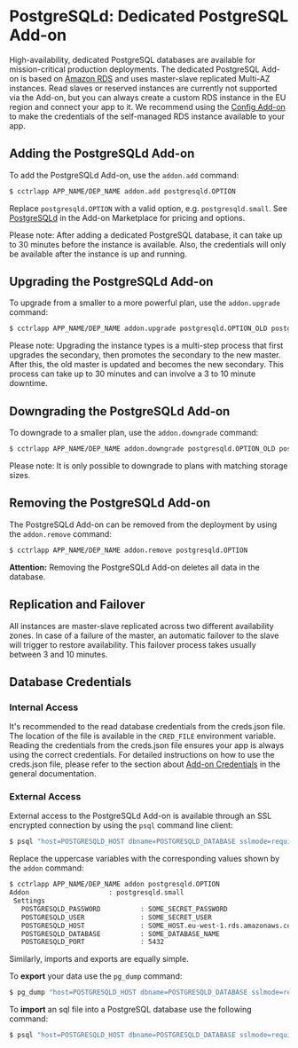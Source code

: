 # PostgreSQLd: Dedicated PostgreSQL Add-on

High-availability, dedicated PostgreSQL databases are available for
mission-critical production deployments. The dedicated PostgreSQL Add-on is
based on [Amazon RDS](http://aws.amazon.com/rds/) and uses master-slave
replicated Multi-AZ instances. Read slaves or reserved instances are currently
not supported via the Add-on, but you can always create a custom RDS instance
in the EU region and connect your app to it. We recommend using the [Config
Add-on](https://www.cloudcontrol.com/add-ons/config) to make the credentials of
the self-managed RDS instance available to your app.

## Adding the PostgreSQLd Add-on

To add the PostgreSQLd Add-on, use the `addon.add` command:
~~~bash
$ cctrlapp APP_NAME/DEP_NAME addon.add postgresqld.OPTION
~~~
Replace `postgresqld.OPTION` with a valid option, e.g. `postgresqld.small`. See
[PostgreSQLd](https://www.cloudcontrol.com/add-ons/postgresqld) in the Add-on
Marketplace for pricing and options.

Please note: After adding a dedicated PostgreSQL database, it can take up to 30
minutes before the instance is available. Also, the credentials will only be
available after the instance is up and running.

## Upgrading the PostgreSQLd Add-on

To upgrade from a smaller to a more powerful plan, use the `addon.upgrade` command:
~~~bash
$ cctrlapp APP_NAME/DEP_NAME addon.upgrade postgresqld.OPTION_OLD postgresqld.OPTION_NEW
~~~

Please note: Upgrading the instance types is a multi-step process that first
upgrades the secondary, then promotes the secondary to the new master. After
this, the old master is updated and becomes the new secondary. This process
can take up to 30 minutes and can involve a 3 to 10 minute downtime.

## Downgrading the PostgreSQLd Add-on

To downgrade to a smaller plan, use the `addon.downgrade` command:
~~~bash
$ cctrlapp APP_NAME/DEP_NAME addon.downgrade postgresqld.OPTION_OLD postgresqld.OPTION_NEW
~~~

Please note: It is only possible to downgrade to plans with matching storage
sizes.

## Removing the PostgreSQLd Add-on

The PostgreSQLd Add-on can be removed from the deployment by using the
`addon.remove` command:
~~~bash
$ cctrlapp APP_NAME/DEP_NAME addon.remove postgresqld.OPTION
~~~

**Attention:** Removing the PostgreSQLd Add-on deletes all data in the database.

## Replication and Failover

All instances are master-slave replicated across two different availability
zones. In case of a failure of the master, an automatic failover to the slave
will trigger to restore availability. This failover process takes usually
between 3 and 10 minutes.

## Database Credentials

### Internal Access

It's recommended to the read database credentials from the creds.json file. The
location of the file is available in the `CRED_FILE` environment variable.
Reading the credentials from the creds.json file ensures your app is always
using the correct credentials. For detailed instructions on how to use the
creds.json file, please refer to the section about [Add-on
Credentials](https://www.cloudcontrol.com/dev-center/Platform%20Documentation#add-ons)
in the general documentation.

### External Access

External access to the PostgreSQLd Add-on is available through an SSL encrypted
connection by using the `psql` command line client:
~~~bash
$ psql "host=POSTGRESQLD_HOST dbname=POSTGRESQLD_DATABASE sslmode=require" -U POSTGRESQLD_USERNAME
~~~

Replace the uppercase variables with the corresponding values shown by the `addon` command:
~~~bash
$ cctrlapp APP_NAME/DEP_NAME addon postgresqld.OPTION
Addon                    : postgresqld.small
 Settings
   POSTGRESQLD_PASSWORD          : SOME_SECRET_PASSWORD
   POSTGRESQLD_USER              : SOME_SECRET_USER
   POSTGRESQLD_HOST              : SOME_HOST.eu-west-1.rds.amazonaws.com
   POSTGRESQLD_DATABASE          : SOME_DATABASE_NAME
   POSTGRESQLD_PORT              : 5432
~~~

Similarly, imports and exports are equally simple.

To **export** your data use the `pg_dump` command:
~~~bash
$ pg_dump "host=POSTGRESQLD_HOST dbname=POSTGRESQLD_DATABASE sslmode=require" -U POSTGRESQLD_USERNAME > PG_DUMP
~~~

To **import** an sql file into a PostgreSQL database use the following command:
~~~bash
$ psql "host=POSTGRESQLD_HOST dbname=POSTGRESQLD_DATABASE sslmode=require" -U POSTGRESQLD_USERNAME < PG_DUMP
~~~

